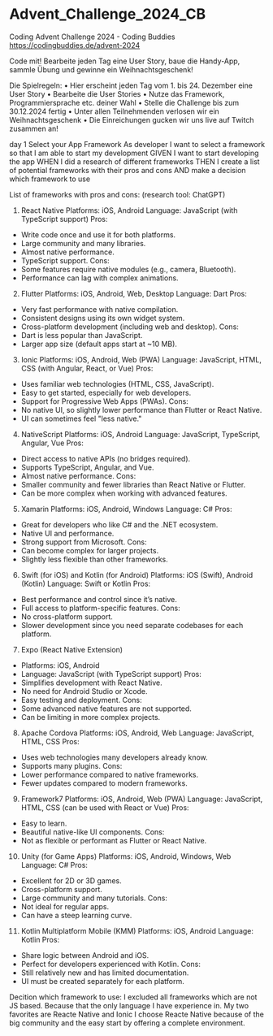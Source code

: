 # Advent_Challenge_2024_CB
Coding Advent Challenge 2024 - Coding Buddies
https://codingbuddies.de/advent-2024

Code mit! Bearbeite jeden Tag eine User Story, baue die Handy-App, sammle Übung und gewinne ein Weihnachtsgeschenk!

Die Spielregeln:
• Hier erscheint jeden Tag vom 1. bis 24. Dezember eine User Story
• Bearbeite die User Stories
• Nutze das Framework, Programmiersprache etc. deiner Wahl
• Stelle die Challenge bis zum 30.12.2024 fertig
• Unter allen Teilnehmenden verlosen wir ein Weihnachtsgeschenk
• Die Einreichungen gucken wir uns live auf Twitch zusammen an!

day 1
Select your App Framework
As developer
I want to select a framework so that I am able to start my development
GIVEN
I want to start developing the app
WHEN
I did a research of different frameworks
THEN
I create a list of potential frameworks with their pros and cons
AND
make a decision which framework to use

List of frameworks with pros and cons: 
(research tool: ChatGPT)

1. React Native
Platforms: iOS, Android
Language: JavaScript (with TypeScript support)
Pros:
- Write code once and use it for both platforms.
- Large community and many libraries.
- Almost native performance.
- TypeScript support.
Cons:
- Some features require native modules (e.g., camera, Bluetooth).
- Performance can lag with complex animations.

2. Flutter
Platforms: iOS, Android, Web, Desktop
Language: Dart
Pros:
- Very fast performance with native compilation.
- Consistent designs using its own widget system.
- Cross-platform development (including web and desktop).
Cons:
- Dart is less popular than JavaScript.
- Larger app size (default apps start at ~10 MB).

3. Ionic
Platforms: iOS, Android, Web (PWA)
Language: JavaScript, HTML, CSS (with Angular, React, or Vue)
Pros:
- Uses familiar web technologies (HTML, CSS, JavaScript).
- Easy to get started, especially for web developers.
- Support for Progressive Web Apps (PWAs).
Cons:
- No native UI, so slightly lower performance than Flutter or React Native.
- UI can sometimes feel "less native."

4. NativeScript
Platforms: iOS, Android
Language: JavaScript, TypeScript, Angular, Vue
Pros:
- Direct access to native APIs (no bridges required).
- Supports TypeScript, Angular, and Vue.
- Almost native performance.
Cons:
- Smaller community and fewer libraries than React Native or Flutter.
- Can be more complex when working with advanced features.

5. Xamarin
Platforms: iOS, Android, Windows
Language: C#
Pros:
- Great for developers who like C# and the .NET ecosystem.
- Native UI and performance.
- Strong support from Microsoft.
Cons:
- Can become complex for larger projects.
- Slightly less flexible than other frameworks.

6. Swift (for iOS) and Kotlin (for Android)
Platforms: iOS (Swift), Android (Kotlin)
Language: Swift or Kotlin
Pros:
- Best performance and control since it’s native.
- Full access to platform-specific features.
Cons:
- No cross-platform support.
- Slower development since you need separate codebases for each platform.

7. Expo (React Native Extension)
- Platforms: iOS, Android
- Language: JavaScript (with TypeScript support)
Pros:
- Simplifies development with React Native.
- No need for Android Studio or Xcode.
- Easy testing and deployment.
Cons:
- Some advanced native features are not supported.
- Can be limiting in more complex projects.

8. Apache Cordova
Platforms: iOS, Android, Web
Language: JavaScript, HTML, CSS
Pros:
- Uses web technologies many developers already know.
- Supports many plugins.
Cons:
- Lower performance compared to native frameworks.
- Fewer updates compared to modern frameworks.

9. Framework7
Platforms: iOS, Android, Web (PWA)
Language: JavaScript, HTML, CSS (can be used with React or Vue)
Pros:
- Easy to learn.
- Beautiful native-like UI components.
Cons:
- Not as flexible or performant as Flutter or React Native.

10. Unity (for Game Apps)
Platforms: iOS, Android, Windows, Web
Language: C#
Pros:
- Excellent for 2D or 3D games.
- Cross-platform support.
- Large community and many tutorials.
Cons:
- Not ideal for regular apps.
- Can have a steep learning curve.

11. Kotlin Multiplatform Mobile (KMM)
Platforms: iOS, Android
Language: Kotlin
Pros:
- Share logic between Android and iOS.
- Perfect for developers experienced with Kotlin.
Cons:
- Still relatively new and has limited documentation.
- UI must be created separately for each platform.


Decition which framework to use: 
I excluded all frameworks which are not JS based. Because that the only language I have experience in.
My two favorites are Reacte Native and Ionic
I choose Reacte Native because of the big community and the easy start by offering a complete environment.